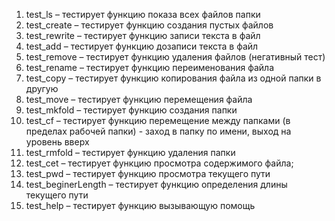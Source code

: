 1.	test_ls – тестирует функцию показа всех файлов папки
2.	test_create – тестирует функцию создания пустых файлов
3.	test_rewrite – тестирует функцию записи текста в файл
4.	test_add – тестирует функцию дозаписи текста в файл
5.	test_remove – тестирует функцию удаления файлов (негативный тест)
6.	test_rename – тестирует функцию переименования файла
7.	test_copy – тестирует функцию копирования файла из одной папки в другую
8.	test_move – тестирует функцию перемещения файла
9.	test_mkfold – тестирует функцию создания папки
10.	test_cf – тестирует функцию перемещение между папками (в пределах рабочей папки) - заход в папку по имени, выход на уровень вверх
11.	test_rmfold – тестирует функцию удаления папки
12.	test_cet – тестирует функцию просмотра содержимого файла;
13.	test_pwd – тестирует функцию просмотра текущего пути
14.	test_beginerLength – тестирует функцию определения длины текущего пути
15.	test_help  – тестирует функцию вызывающую помощь
